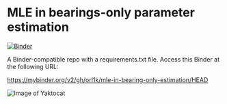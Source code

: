 # MLE in bearings-only parameter estimation

[![Binder](https://mybinder.org/badge_logo.svg)](https://mybinder.org/v2/gh/orl1k/mle-in-bearing-only-estimation/HEAD)

A Binder-compatible repo with a requirements.txt file.
Access this Binder at the following URL:

https://mybinder.org/v2/gh/orl1k/mle-in-bearing-only-estimation/HEAD

![Image of Yaktocat](https://sun9-62.userapi.com/impg/tMFOFJOINRqXnOpzaSrdeLXcbpGwATwd_vLRkA/QcUUX1zbw2U.jpg?size=1448x690&quality=96&sign=d81b2e944e6e686d3e5ab88a1de9897d&type=album)
